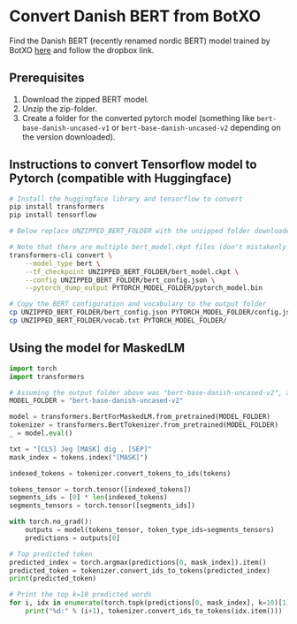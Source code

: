 # Convert Danish BERT from BotXO

Find the Danish BERT (recently renamed nordic BERT) model trained by BotXO [here](https://github.com/botxo/danish_bert) and follow the dropbox link.

## Prerequisites
1. Download the zipped BERT model.
2. Unzip the zip-folder.
3. Create a folder for the converted pytorch model (something like `bert-base-danish-uncased-v1` or `bert-base-danish-uncased-v2` depending on the version downloaded).

## Instructions to convert Tensorflow model to Pytorch (compatible with Huggingface)


```bash
# Install the huggingface library and tensorflow to convert
pip install transformers
pip install tensorflow

# Below replace UNZIPPED_BERT_FOLDER with the unzipped folder downloaded from BotXO and PYTORCH_MODEL_FOLDER with the created output folder (e.g. `bert-base-danish-uncased-v1 or `bert-base-danish-uncased-v2)

# Note that there are multiple bert_model.ckpt files (don't mistakenly include the suffixes.)
transformers-cli convert \
    --model_type bert \
    --tf_checkpoint UNZIPPED_BERT_FOLDER/bert_model.ckpt \
    --config UNZIPPED_BERT_FOLDER/bert_config.json \
    --pytorch_dump_output PYTORCH_MODEL_FOLDER/pytorch_model.bin

# Copy the BERT configuration and vocabulary to the output folder
cp UNZIPPED_BERT_FOLDER/bert_config.json PYTORCH_MODEL_FOLDER/config.json
cp UNZIPPED_BERT_FOLDER/vocab.txt PYTORCH_MODEL_FOLDER/

```

## Using the model for MaskedLM
```python
import torch
import transformers

# Assuming the output folder above was "bert-base-danish-uncased-v2", and the folder is located in the same directory.
MODEL_FOLDER = "bert-base-danish-uncased-v2"

model = transformers.BertForMaskedLM.from_pretrained(MODEL_FOLDER)
tokenizer = transformers.BertTokenizer.from_pretrained(MODEL_FOLDER)
_ = model.eval()

txt = "[CLS] Jeg [MASK] dig . [SEP]"
mask_index = tokens.index("[MASK]")

indexed_tokens = tokenizer.convert_tokens_to_ids(tokens)

tokens_tensor = torch.tensor([indexed_tokens])
segments_ids = [0] * len(indexed_tokens)
segments_tensors = torch.tensor([segments_ids])

with torch.no_grad():
    outputs = model(tokens_tensor, token_type_ids=segments_tensors)
    predictions = outputs[0]

# Top predicted token
predicted_index = torch.argmax(predictions[0, mask_index]).item()
predicted_token = tokenizer.convert_ids_to_tokens(predicted_index)
print(predicted_token)

# Print the top k=10 predicted words
for i, idx in enumerate(torch.topk(predictions[0, mask_index], k=10)[1]):
    print("%d:" % (i+1), tokenizer.convert_ids_to_tokens(idx.item()))


```

